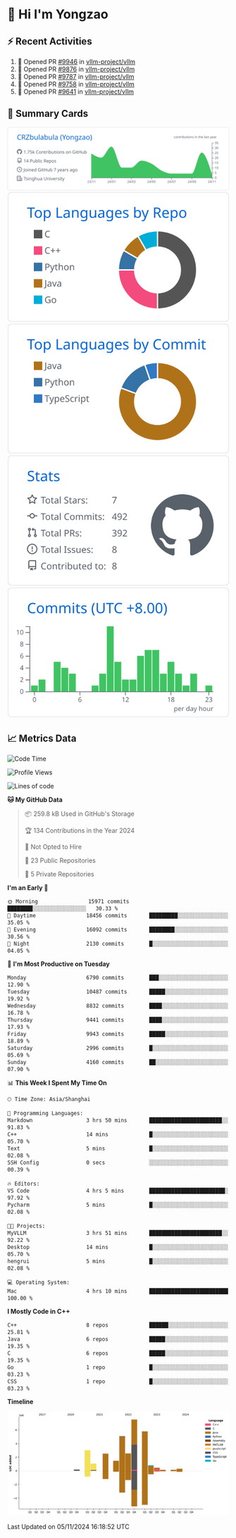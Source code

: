 # 👋 Hi I'm Yongzao

## ⚡ Recent Activities
<!--START_SECTION:activity-->
1. 💪 Opened PR [#9946](https://github.com/vllm-project/vllm/pull/9946) in [vllm-project/vllm](https://github.com/vllm-project/vllm)
2. 💪 Opened PR [#9876](https://github.com/vllm-project/vllm/pull/9876) in [vllm-project/vllm](https://github.com/vllm-project/vllm)
3. 💪 Opened PR [#9787](https://github.com/vllm-project/vllm/pull/9787) in [vllm-project/vllm](https://github.com/vllm-project/vllm)
4. 💪 Opened PR [#9758](https://github.com/vllm-project/vllm/pull/9758) in [vllm-project/vllm](https://github.com/vllm-project/vllm)
5. 💪 Opened PR [#9641](https://github.com/vllm-project/vllm/pull/9641) in [vllm-project/vllm](https://github.com/vllm-project/vllm)
<!--END_SECTION:activity-->

## 🎑 Summary Cards

[![](https://raw.githubusercontent.com/CRZbulabula/CRZbulabula/main/profile-summary-card-output/github/0-profile-details.svg)](https://github.com/vn7n24fzkq/github-profile-summary-cards)
[![](https://raw.githubusercontent.com/CRZbulabula/CRZbulabula/main/profile-summary-card-output/github/1-repos-per-language.svg)](https://github.com/vn7n24fzkq/github-profile-summary-cards) [![](https://raw.githubusercontent.com/CRZbulabula/CRZbulabula/main/profile-summary-card-output/github/2-most-commit-language.svg)](https://github.com/vn7n24fzkq/github-profile-summary-cards)
[![](https://raw.githubusercontent.com/CRZbulabula/CRZbulabula/main/profile-summary-card-output/github/3-stats.svg)](https://github.com/vn7n24fzkq/github-profile-summary-cards) [![](https://raw.githubusercontent.com/CRZbulabula/CRZbulabula/main/profile-summary-card-output/github/4-productive-time.svg)](https://github.com/vn7n24fzkq/github-profile-summary-cards)

## 📈 Metrics Data

<!--START_SECTION:waka-->
![Code Time](http://img.shields.io/badge/Code%20Time-720%20hrs%2055%20mins-blue)

![Profile Views](http://img.shields.io/badge/Profile%20Views-1-blue)

![Lines of code](https://img.shields.io/badge/From%20Hello%20World%20I%27ve%20Written-30.9%20million%20lines%20of%20code-blue)

**🐱 My GitHub Data** 

> 📦 259.8 kB Used in GitHub's Storage 
 > 
> 🏆 134 Contributions in the Year 2024
 > 
> 🚫 Not Opted to Hire
 > 
> 📜 23 Public Repositories 
 > 
> 🔑 5 Private Repositories 
 > 
**I'm an Early 🐤** 

```text
🌞 Morning                15971 commits       ████████░░░░░░░░░░░░░░░░░   30.33 % 
🌆 Daytime                18456 commits       █████████░░░░░░░░░░░░░░░░   35.05 % 
🌃 Evening                16092 commits       ████████░░░░░░░░░░░░░░░░░   30.56 % 
🌙 Night                  2130 commits        █░░░░░░░░░░░░░░░░░░░░░░░░   04.05 % 
```
📅 **I'm Most Productive on Tuesday** 

```text
Monday                   6790 commits        ███░░░░░░░░░░░░░░░░░░░░░░   12.90 % 
Tuesday                  10487 commits       █████░░░░░░░░░░░░░░░░░░░░   19.92 % 
Wednesday                8832 commits        ████░░░░░░░░░░░░░░░░░░░░░   16.78 % 
Thursday                 9441 commits        ████░░░░░░░░░░░░░░░░░░░░░   17.93 % 
Friday                   9943 commits        █████░░░░░░░░░░░░░░░░░░░░   18.89 % 
Saturday                 2996 commits        █░░░░░░░░░░░░░░░░░░░░░░░░   05.69 % 
Sunday                   4160 commits        ██░░░░░░░░░░░░░░░░░░░░░░░   07.90 % 
```


📊 **This Week I Spent My Time On** 

```text
🕑︎ Time Zone: Asia/Shanghai

💬 Programming Languages: 
Markdown                 3 hrs 50 mins       ███████████████████████░░   91.83 % 
C++                      14 mins             █░░░░░░░░░░░░░░░░░░░░░░░░   05.70 % 
Text                     5 mins              █░░░░░░░░░░░░░░░░░░░░░░░░   02.08 % 
SSH Config               0 secs              ░░░░░░░░░░░░░░░░░░░░░░░░░   00.39 % 

🔥 Editors: 
VS Code                  4 hrs 5 mins        ████████████████████████░   97.92 % 
Pycharm                  5 mins              █░░░░░░░░░░░░░░░░░░░░░░░░   02.08 % 

🐱‍💻 Projects: 
MyVLLM                   3 hrs 51 mins       ███████████████████████░░   92.22 % 
Desktop                  14 mins             █░░░░░░░░░░░░░░░░░░░░░░░░   05.70 % 
hengrui                  5 mins              █░░░░░░░░░░░░░░░░░░░░░░░░   02.08 % 

💻 Operating System: 
Mac                      4 hrs 10 mins       █████████████████████████   100.00 % 
```

**I Mostly Code in C++** 

```text
C++                      8 repos             ██████░░░░░░░░░░░░░░░░░░░   25.81 % 
Java                     6 repos             █████░░░░░░░░░░░░░░░░░░░░   19.35 % 
C                        6 repos             █████░░░░░░░░░░░░░░░░░░░░   19.35 % 
Go                       1 repo              █░░░░░░░░░░░░░░░░░░░░░░░░   03.23 % 
CSS                      1 repo              █░░░░░░░░░░░░░░░░░░░░░░░░   03.23 % 
```



**Timeline**

![Lines of Code chart](https://raw.githubusercontent.com/CRZbulabula/CRZbulabula/main/assets/bar_graph.png)


 Last Updated on 05/11/2024 16:18:52 UTC
<!--END_SECTION:waka-->

